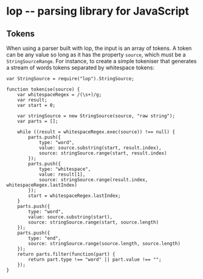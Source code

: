 # lop -- parsing library for JavaScript

## Tokens

When using a parser built with lop, the input is an array of tokens. A token can be any value so long as it has the property `source`, which must be a `StringSourceRange`. For instance, to create a simple tokeniser that generates a stream of words tokens separated by whitespace tokens:

    var StringSource = require("lop").StringSource;

    function tokenise(source) {
        var whitespaceRegex = /(\s+)/g;
        var result;
        var start = 0;
        
        var stringSource = new StringSource(source, "raw string");
        var parts = [];
        
        while ((result = whitespaceRegex.exec(source)) !== null) {
            parts.push({
                type: "word",
                value: source.substring(start, result.index),
                source: stringSource.range(start, result.index)
            });
            parts.push({
                type: "whitespace",
                value: result[1],
                source: stringSource.range(result.index, whitespaceRegex.lastIndex)
            });
            start = whitespaceRegex.lastIndex;
        }
        parts.push({
            type: "word",
            value: source.substring(start),
            source: stringSource.range(start, source.length)
        });
        parts.push({
            type: "end",
            source: stringSource.range(source.length, source.length)
        });
        return parts.filter(function(part) {
            return part.type !== "word" || part.value !== "";
        });
    }
